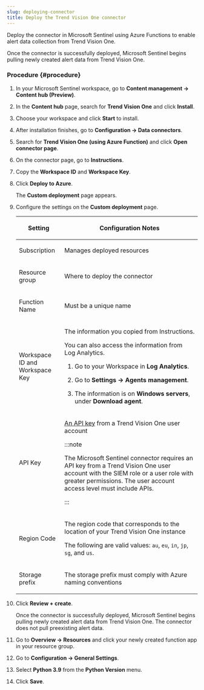 ```yaml
---
slug: deploying-connector
title: Deploy the Trend Vision One connector
---
```


Deploy the connector in Microsoft Sentinel using Azure Functions to enable alert data collection from Trend Vision One.

Once the connector is successfully deployed, Microsoft Sentinel begins pulling newly created alert data from Trend Vision One.

### Procedure {#procedure}

1.  In your Microsoft Sentinel workspace, go to **Content management → Content hub (Preview)**.

2.  In the **Content hub** page, search for **Trend Vision One** and click **Install**.

3.  Choose your workspace and click **Start** to install.

4.  After installation finishes, go to **Configuration → Data connectors**.

5.  Search for **Trend Vision One (using Azure Function)** and click **Open connector page**.

6.  On the connector page, go to **Instructions**.

7.  Copy the **Workspace ID** and **Workspace Key**.

8.  Click **Deploy to Azure**.

    The **Custom deployment** page appears.

9.  Configure the settings on the **Custom deployment** page.

    <table>
    <colgroup>
    <col style="width: 25%" />
    <col style="width: 75%" />
    </colgroup>
    <thead>
    <tr>
    <th><p>Setting</p></th>
    <th><p>Configuration Notes</p></th>
    </tr>
    </thead>
    <tbody>
    <tr>
    <td><p>Subscription</p></td>
    <td><p>Manages deployed resources</p></td>
    </tr>
    <tr>
    <td><p>Resource group</p></td>
    <td><p>Where to deploy the connector</p></td>
    </tr>
    <tr>
    <td><p>Function Name</p></td>
    <td><p>Must be a unique name</p></td>
    </tr>
    <tr>
    <td><p>Workspace ID and Workspace Key</p></td>
    <td><p>The information you copied from Instructions.</p>
    <p>You can also access the information from Log Analytics.</p>
    <ol>
    <li><p>Go to your Workspace in <strong>Log Analytics</strong>.</p></li>
    <li><p>Go to <strong>Settings → Agents management</strong>.</p></li>
    <li><p>The information is on <strong>Windows servers</strong>, under <strong>Download agent</strong>.</p></li>
    </ol></td>
    </tr>
    <tr>
    <td><p>API Key</p></td>
    <td><p><a href="trend-vision-one-api-keys-third-party-apps">An API key</a> from a Trend Vision One user account</p>
    

    :::note
    
    <p>The Microsoft Sentinel connector requires an API key from a Trend Vision One user account with the SIEM role or a user role with greater permissions. The user account access level must include APIs.</p>
    

    :::

    </td>
    </tr>
    <tr>
    <td><p>Region Code</p></td>
    <td><p>The region code that corresponds to the location of your Trend Vision One instance</p>
    <p>The following are valid values: <code>au</code>, <code>eu</code>, <code>in</code>, <code>jp</code>, <code>sg</code>, and <code>us</code>.</p></td>
    </tr>
    <tr>
    <td><p>Storage prefix</p></td>
    <td><p>The storage prefix must comply with Azure naming conventions</p></td>
    </tr>
    </tbody>
    </table>

10. Click **Review + create**.

    Once the connector is successfully deployed, Microsoft Sentinel begins pulling newly created alert data from Trend Vision One. The connector does not pull preexisting alert data.

11. Go to **Overview → Resources** and click your newly created function app in your resource group.

12. Go to **Configuration → General Settings**.

13. Select **Python 3.9** from the **Python Version** menu.

14. Click **Save**.
